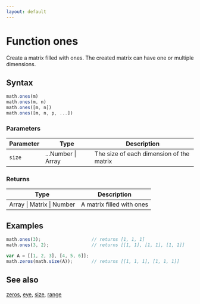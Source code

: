 ```yaml
---
layout: default
---
```


<h1 id="function-ones">Function ones</h1>

Create a matrix filled with ones. The created matrix can have one or
multiple dimensions.


<h2 id="syntax">Syntax</h2>

```js
math.ones(m)
math.ones(m, n)
math.ones([m, n])
math.ones([m, n, p, ...])
```

<h3 id="parameters">Parameters</h3>

Parameter | Type | Description
--------- | ---- | -----------
`size` | ...Number &#124; Array | The size of each dimension of the matrix

<h3 id="returns">Returns</h3>

Type | Description
---- | -----------
Array &#124; Matrix &#124; Number | A matrix filled with ones


<h2 id="examples">Examples</h2>

```js
math.ones(3);                   // returns [1, 1, 1]
math.ones(3, 2);                // returns [[1, 1], [1, 1], [1, 1]]

var A = [[1, 2, 3], [4, 5, 6]];
math.zeros(math.size(A));       // returns [[1, 1, 1], [1, 1, 1]]
```


<h2 id="see-also">See also</h2>

[zeros](zeros.html),
[eye](eye.html),
[size](size.html),
[range](range.html)


<!-- Note: This file is automatically generated from source code comments. Changes made in this file will be overridden. -->
